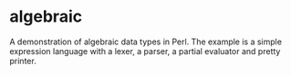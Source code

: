 # algebraic
A demonstration of algebraic data types in Perl. The example is a simple expression language with a lexer, a parser, a partial evaluator and pretty printer.
